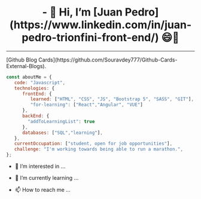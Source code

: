 <h1 align="center">- 👋 Hi, I’m [Juan Pedro](https://www.linkedin.com/in/juan-pedro-trionfini-front-end/) 😄👋</h1>
<hr>
[Github Blog Cards](https://github.com/Souravdey777/Github-Cards-External-Blogs).


```javascript
const aboutMe = {
   code: "Javascript",
   technologies: {
      frontEnd: {
         learned: ["HTML", "CSS", "JS", "Bootstrap 5", "SASS", "GIT"],
         "for-learning": ["React","Angular", "VUE"]
      },
      backEnd: {
        "addToLearningList": true
      },
      databases: ["SQL","learning"],
   },
   currentOccupation: ["student, open for job opportunities"],
   challenge: "I'm working towards being able to run a marathon.",
};
```




- 👀 I’m interested in ...
- 🌱 I’m currently learning ...

- 📫 How to reach me ...

<!---
JuanPedro-dev/JuanPedro-dev is a ✨ special ✨ repository because its `README.md` (this file) appears on your GitHub profile.
You can click the Preview link to take a look at your changes.
--->
